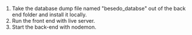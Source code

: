 1. Take the database dump file named "besedo_databse" out of the back end folder and install it locally.
2. Run the front end with live server.
3. Start the back-end with nodemon.
